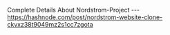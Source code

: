 Complete Details About Nordstrom-Project ---  https://hashnode.com/post/nordstrom-website-clone-ckvxz38t9049mz2s1cc7zgota
